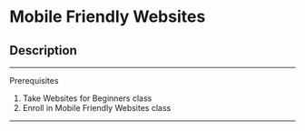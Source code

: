 # Mobile Friendly Websites

## Description

------------------------------------------------------
Prerequisites
1. Take Websites for Beginners class
2. Enroll in Mobile Friendly Websites class
------------------------------------------------------
